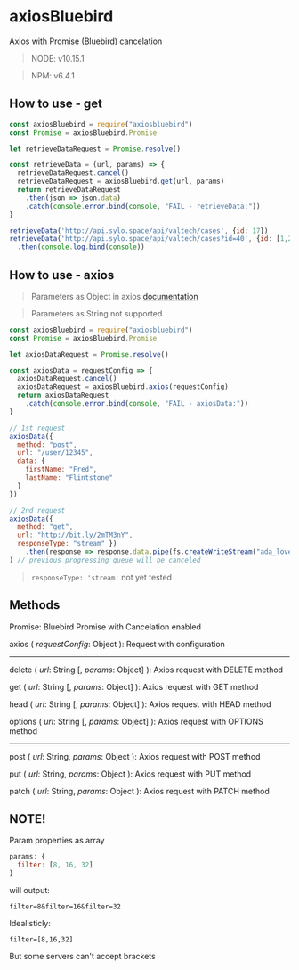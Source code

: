 # axiosBluebird

Axios with Promise (Bluebird) cancelation

> NODE: v10.15.1

> NPM: v6.4.1


## How to use - get

```js
const axiosBluebird = require("axiosbluebird")
const Promise = axiosBluebird.Promise
```

```js
let retrieveDataRequest = Promise.resolve()

const retrieveData = (url, params) => {
  retrieveDataRequest.cancel()
  retrieveDataRequest = axiosBluebird.get(url, params)
  return retrieveDataRequest
    .then(json => json.data)
    .catch(console.error.bind(console, "FAIL - retrieveData:"))
}
```

```js
retrieveData('http://api.sylo.space/api/valtech/cases', {id: 17})
retrieveData('http://api.sylo.space/api/valtech/cases?id=40', {id: [1,2,3]}) // previous progressing queue will cancel
  .then(console.log.bind(console))
```


## How to use - axios

> Parameters as Object in axios [documentation](https://www.npmjs.com/package/axios)

> Parameters as String not supported

```js
const axiosBluebird = require("axiosbluebird")
const Promise = axiosBluebird.Promise
```

```js
let axiosDataRequest = Promise.resolve()

const axiosData = requestConfig => {
  axiosDataRequest.cancel()
  axiosDataRequest = axiosBluebird.axios(requestConfig)
  return axiosDataRequest
    .catch(console.error.bind(console, "FAIL - axiosData:"))
}
```

```js
// 1st request
axiosData({
  method: "post",
  url: "/user/12345",
  data: {
    firstName: "Fred",
    lastName: "Flintstone"
  }
})

// 2nd request
axiosData({
  method: "get",
  url: "http://bit.ly/2mTM3nY",
  responseType: "stream" })
    .then(response => response.data.pipe(fs.createWriteStream("ada_lovelace.jpg"))
) // previous progressing queue will be canceled
```

> `responseType: 'stream'` not yet tested


## Methods

Promise: Bluebird Promise with Cancelation enabled

axios ( _requestConfig_: Object ): Request with configuration
___

delete ( _url_: String [, _params_: Object] ): Axios request with DELETE method

get ( _url_: String [, _params_: Object] ): Axios request with GET method

head ( _url_: String [, _params_: Object] ): Axios request with HEAD method

options ( _url_: String [, _params_: Object] ): Axios request with OPTIONS method
___

post ( _url_: String, _params_: Object ): Axios request with POST method

put ( _url_: String, _params_: Object ): Axios request with PUT method

patch ( _url_: String, _params_: Object ): Axios request with PATCH method


## NOTE!

Param properties as array

```js
params: {
  filter: [8, 16, 32]
}
```

will output:

```
filter=8&filter=16&filter=32
```

Idealisticly:

```
filter=[8,16,32]
```

But some servers can't accept brackets
